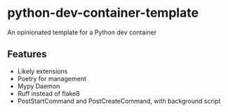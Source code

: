 # python-dev-container-template
An opinionated template for a Python dev container

## Features
- Likely extensions
- Poetry for management
- Mypy Daemon
- Ruff instead of flake8
- PostStartCommand and PostCreateCommand, with background script
